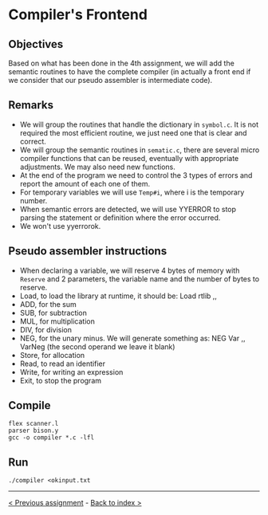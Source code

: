 # Compiler's Frontend
## Objectives
Based on what has been done in the 4th assignment, we will add the semantic routines to have the complete compiler (in actually a front end if we consider that our pseudo assembler is intermediate code).
## Remarks
- We will group the routines that handle the dictionary in `symbol.c`. It is not required the most efficient routine, we just need one that is clear and correct.
- We will group the semantic routines in `sematic.c`, there are several micro compiler functions that can be reused, eventually with appropriate adjustments. We may also need new functions.
- At the end of the program we need to control the 3 types of errors and report the amount of each one of them.
- For temporary variables we will use `Temp#i`, where i is the temporary number.
- When semantic errors are detected, we will use YYERROR to stop parsing the statement or definition where the error occurred.
- We won't use yyerrorok.
## Pseudo assembler instructions
- When declaring a variable, we will reserve 4 bytes of memory with `Reserve` and 2 parameters, the variable name and the number of bytes to reserve.
- Load, to load the library at runtime, it should be: Load rtlib ,,
- ADD, for the sum
- SUB, for subtraction
- MUL, for multiplication
- DIV, for division
- NEG, for the unary minus. We will generate something as: NEG Var ,, VarNeg (the second operand we leave it blank)
- Store, for allocation
- Read, to read an identifier
- Write, for writing an expression
- Exit, to stop the program
## Compile
```
flex scanner.l
parser bison.y
gcc -o compiler *.c -lfl
```
## Run
```
./compiler <okinput.txt
```
---
[< Previous assignment](https://github.com/jlsuh/TP-SSL-K2004/tree/master/assignment4-parser-bison) - [Back to index >](https://github.com/jlsuh/TP-SSL-K2004)
